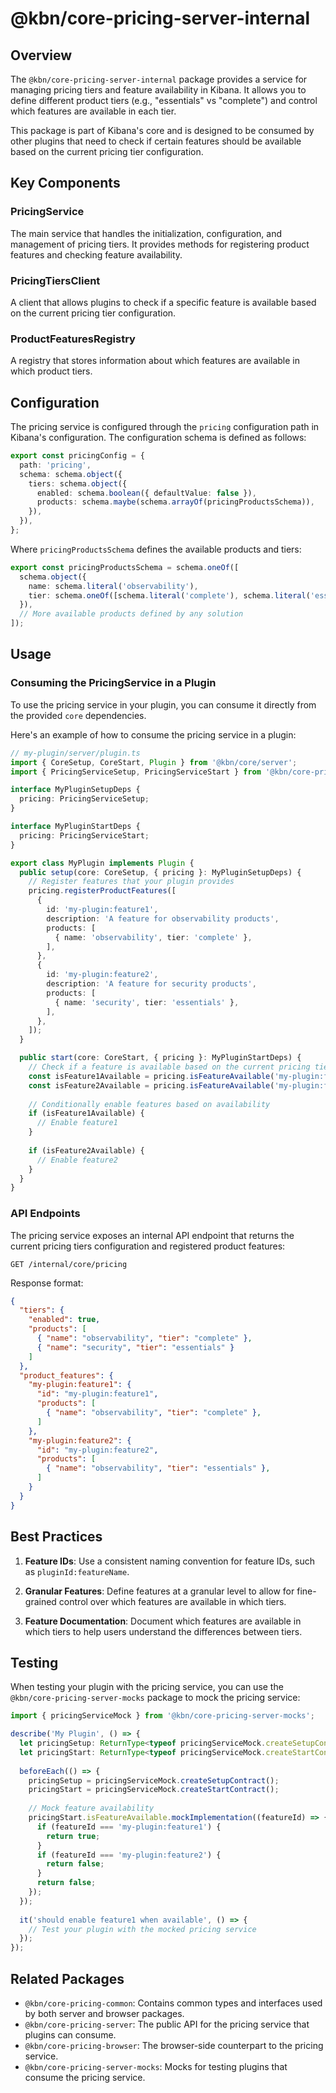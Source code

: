 # @kbn/core-pricing-server-internal

## Overview

The `@kbn/core-pricing-server-internal` package provides a service for managing pricing tiers and feature availability in Kibana. It allows you to define different product tiers (e.g., "essentials" vs "complete") and control which features are available in each tier.

This package is part of Kibana's core and is designed to be consumed by other plugins that need to check if certain features should be available based on the current pricing tier configuration.

## Key Components

### PricingService

The main service that handles the initialization, configuration, and management of pricing tiers. It provides methods for registering product features and checking feature availability.

### PricingTiersClient

A client that allows plugins to check if a specific feature is available based on the current pricing tier configuration.

### ProductFeaturesRegistry

A registry that stores information about which features are available in which product tiers.

## Configuration

The pricing service is configured through the `pricing` configuration path in Kibana's configuration. The configuration schema is defined as follows:

```typescript
export const pricingConfig = {
  path: 'pricing',
  schema: schema.object({
    tiers: schema.object({
      enabled: schema.boolean({ defaultValue: false }),
      products: schema.maybe(schema.arrayOf(pricingProductsSchema)),
    }),
  }),
};
```

Where `pricingProductsSchema` defines the available products and tiers:

```typescript
export const pricingProductsSchema = schema.oneOf([
  schema.object({
    name: schema.literal('observability'),
    tier: schema.oneOf([schema.literal('complete'), schema.literal('essentials')]),
  }),
  // More available products defined by any solution
]);
```

## Usage

### Consuming the PricingService in a Plugin

To use the pricing service in your plugin, you can consume it directly from the provided `core` dependencies.

Here's an example of how to consume the pricing service in a plugin:

```typescript
// my-plugin/server/plugin.ts
import { CoreSetup, CoreStart, Plugin } from '@kbn/core/server';
import { PricingServiceSetup, PricingServiceStart } from '@kbn/core-pricing-server';

interface MyPluginSetupDeps {
  pricing: PricingServiceSetup;
}

interface MyPluginStartDeps {
  pricing: PricingServiceStart;
}

export class MyPlugin implements Plugin {
  public setup(core: CoreSetup, { pricing }: MyPluginSetupDeps) {
    // Register features that your plugin provides
    pricing.registerProductFeatures([
      {
        id: 'my-plugin:feature1',
        description: 'A feature for observability products',
        products: [
          { name: 'observability', tier: 'complete' },
        ],
      },
      {
        id: 'my-plugin:feature2',
        description: 'A feature for security products',
        products: [
          { name: 'security', tier: 'essentials' },
        ],
      },
    ]);
  }

  public start(core: CoreStart, { pricing }: MyPluginStartDeps) {
    // Check if a feature is available based on the current pricing tier
    const isFeature1Available = pricing.isFeatureAvailable('my-plugin:feature1');
    const isFeature2Available = pricing.isFeatureAvailable('my-plugin:feature2');
    
    // Conditionally enable features based on availability
    if (isFeature1Available) {
      // Enable feature1
    }
    
    if (isFeature2Available) {
      // Enable feature2
    }
  }
}
```

### API Endpoints

The pricing service exposes an internal API endpoint that returns the current pricing tiers configuration and registered product features:

```
GET /internal/core/pricing
```

Response format:

```json
{
  "tiers": {
    "enabled": true,
    "products": [
      { "name": "observability", "tier": "complete" },
      { "name": "security", "tier": "essentials" }
    ]
  },
  "product_features": {
    "my-plugin:feature1": {
      "id": "my-plugin:feature1",
      "products": [
        { "name": "observability", "tier": "complete" },
      ]
    },
    "my-plugin:feature2": {
      "id": "my-plugin:feature2",
      "products": [
        { "name": "observability", "tier": "essentials" },
      ]
    }
  }
}
```

## Best Practices

1. **Feature IDs**: Use a consistent naming convention for feature IDs, such as `pluginId:featureName`.

2. **Granular Features**: Define features at a granular level to allow for fine-grained control over which features are available in which tiers.

3. **Feature Documentation**: Document which features are available in which tiers to help users understand the differences between tiers.

## Testing

When testing your plugin with the pricing service, you can use the `@kbn/core-pricing-server-mocks` package to mock the pricing service:

```typescript
import { pricingServiceMock } from '@kbn/core-pricing-server-mocks';

describe('My Plugin', () => {
  let pricingSetup: ReturnType<typeof pricingServiceMock.createSetupContract>;
  let pricingStart: ReturnType<typeof pricingServiceMock.createStartContract>;
  
  beforeEach(() => {
    pricingSetup = pricingServiceMock.createSetupContract();
    pricingStart = pricingServiceMock.createStartContract();
    
    // Mock feature availability
    pricingStart.isFeatureAvailable.mockImplementation((featureId) => {
      if (featureId === 'my-plugin:feature1') {
        return true;
      }
      if (featureId === 'my-plugin:feature2') {
        return false;
      }
      return false;
    });
  });
  
  it('should enable feature1 when available', () => {
    // Test your plugin with the mocked pricing service
  });
});
```

## Related Packages

- `@kbn/core-pricing-common`: Contains common types and interfaces used by both server and browser packages.
- `@kbn/core-pricing-server`: The public API for the pricing service that plugins can consume.
- `@kbn/core-pricing-browser`: The browser-side counterpart to the pricing service.
- `@kbn/core-pricing-server-mocks`: Mocks for testing plugins that consume the pricing service.
